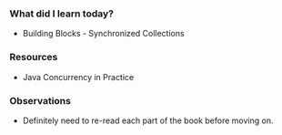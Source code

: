 ### What did I learn today?
- Building Blocks - Synchronized Collections
### Resources
- Java Concurrency in Practice
### Observations
- Definitely need to re-read each part of the book before moving on.